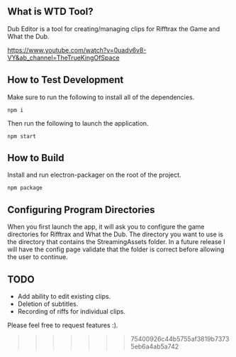 ## What is WTD Tool?

Dub Editor is a tool for creating/managing clips for Rifftrax the Game and What the Dub.

https://www.youtube.com/watch?v=0uadv6v8-VY&ab_channel=TheTrueKingOfSpace

## How to Test Development

Make sure to run the following to install all of the dependencies.

    npm i

Then run the following to launch the application.

    npm start

## How to Build

Install and run electron-packager on the root of the project.

    npm package

## Configuring Program Directories

When you first launch the app, it will ask you to configure the game directories for Rifftrax and What the Dub. The directory you want to use is the directory that contains the StreamingAssets folder. In a future release I will have the config page validate that the folder is correct before allowing the user to continue.

## TODO

-   Add ability to edit existing clips.
-   Deletion of subtitles.
-   Recording of riffs for individual clips.

Please feel free to request features :).

> > > > > > > 75400926c44b5755af3819b73735eb6a4ab5a742
